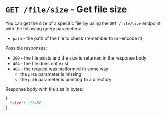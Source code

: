 # `GET /file/size` - Get file size

You can get the size of a specific file by using the `GET /file/size` endpoint with the following query parameters:

- `path` - the path of the file to check (remember to url-encode it)

Possible responses:

- `200` - the file exists and the size is returned in the response body
- `404` - the file does not exist
- `400` - the request was malformed in some way:
  - the `path` parameter is missing
  - the `path` parameter is pointing to a directory

Response body with file size in bytes:

```json
{
  "size": 123456
}
```
